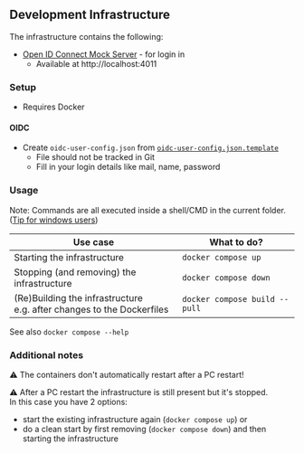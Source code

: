 ## Development Infrastructure

The infrastructure contains the following:
* [Open ID Connect Mock Server](https://github.com/xdev-software/oidc-server-mock) - for login in
  * Available at http://localhost:4011

### Setup
* Requires Docker

#### OIDC
* Create ``oidc-user-config.json`` from [``oidc-user-config.json.template``](./oidc-user-config.json.template)
  * File should not be tracked in Git
  * Fill in your login details like mail, name, password


### Usage
Note: Commands are all executed inside a shell/CMD in the current folder. ([Tip for windows users](https://stackoverflow.com/a/40146208))

| Use case | What to do? |
| --- | --- |
| Starting the infrastructure | ``docker compose up`` |
| Stopping (and removing) the infrastructure | ``docker compose down`` |
| (Re)Building the infrastructure<br/>e.g. after changes to the Dockerfiles | ``docker compose build --pull`` |

See also ``docker compose --help``

### Additional notes
⚠ The containers don't automatically restart after a PC restart!

⚠ After a PC restart the infrastructure is still present but it's stopped.<br/>
In this case you have 2 options:
* start the existing infrastructure again (``docker compose up``) or
* do a clean start by first removing (``docker compose down``) and then starting the infrastructure
